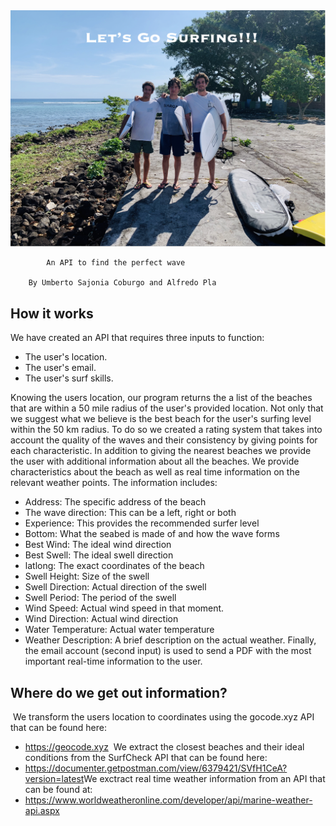 <img src="INPUT/thereadmeboyz.png"> 

            
            An API to find the perfect wave

        By Umberto Sajonia Coburgo and Alfredo Pla

## How it works
We have created an API that requires three inputs to function:
- The user's location.
- The user's email.
- The user's surf skills.

Knowing the users location, our program returns the a list of the beaches that are within a 50 mile radius of the user's provided location. Not only that we suggest what we believe is the best beach for the user's surfing level within the 50 km radius. To do so we created a rating system that takes into account the quality of the waves and their consistency by giving points for each characteristic. In addition to giving the nearest beaches we provide the user with additional information about all the beaches. We provide characteristics about the beach as well as real time information on the relevant weather points. The information includes:
​
- Address: The specific address of the beach
- The wave direction: This can be a left, right or both
- Experience: This provides the recommended surfer level
- Bottom: What the seabed is made of and how the wave forms
- Best Wind: The ideal wind direction
- Best Swell: The ideal swell direction
- latlong: The exact coordinates of the beach
- Swell Height: Size of the swell
- Swell Direction: Actual direction of the swell
- Swell Period: The period of the swell
- Wind Speed: Actual wind speed in that moment.
- Wind Direction: Actual wind direction
- Water Temperature: Actual water temperature
- Weather Description: A brief description on the actual weather.
​
Finally, the email account (second input) is used to send a PDF with the most important real-time information to the user.
​
## Where do we get out information?
​
We transform the users location to coordinates using the gocode.xyz API that can be found here:
- https://geocode.xyz
​
We extract the closest beaches and their ideal conditions from the SurfCheck API that can be found here:
- https://documenter.getpostman.com/view/6379421/SVfH1CeA?version=latest
​
We exctract real time weather information from an API that can be found at: 
- https://www.worldweatheronline.com/developer/api/marine-weather-api.aspx
